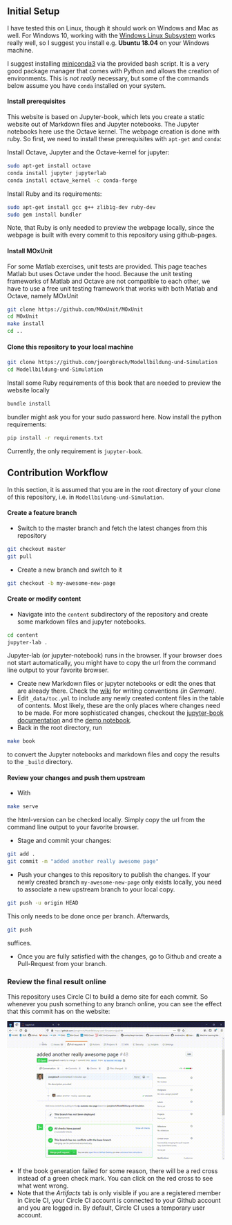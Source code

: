 ## Initial Setup

I have tested this on Linux, though it should work on Windows and Mac as well. For Windows 10, working with the [Windows Linux Subsystem](https://docs.microsoft.com/en-us/windows/wsl/install-win10) works really well, so I suggest you install e.g. **Ubuntu 18.04** on your Windows machine.

I suggest installing [miniconda3](https://docs.conda.io/en/latest/miniconda.html) via the provided bash script. It is a very good package manager that comes with Python and allows the creation of environments. This is *not really* necessary, but some of the commands below assume you have `conda` installed on your system.

#### Install prerequisites

This website is based on Jupyter-book, which lets you create a static website out of Markdown files and Jupyter notebooks. The Jupyter notebooks here use the Octave kernel. The webpage creation is done with ruby. So first, we need to install these prerequisites with `apt-get` and `conda`:

Install Octave, Jupyter and the Octave-kernel for jupyter:

```bash
sudo apt-get install octave
conda install jupyter jupyterlab
conda install octave_kernel -c conda-forge
```

Install Ruby and its requirements:

```bash
sudo apt-get install gcc g++ zlib1g-dev ruby-dev
sudo gem install bundler
```

Note, that Ruby is only needed to preview the webpage locally, since the webpage is built with every commit to this repository using github-pages.

#### Install MOxUnit

For some Matlab exercises, unit tests are provided. This page teaches Matlab but uses Octave under the hood. Because the unit testing frameworks of Matlab and Octave are not
compatible to each other, we have to use a free unit testing framework that works with both Matlab and Octave, namely MOxUnit

```bash
git clone https://github.com/MOxUnit/MOxUnit
cd MOxUnit
make install
cd ..
```

#### Clone this repository to your local machine

 ```bash
 git clone https://github.com/joergbrech/Modellbildung-und-Simulation
 cd Modellbildung-und-Simulation
 ```
 
Install some Ruby requirements of this book that are needed to preview the website locally

```bash
bundle install
```

bundler might ask you for your sudo password here. Now install the python requirements:

```bash
pip install -r requirements.txt
```

Currently, the only requirement is `jupyter-book`.

## Contribution Workflow

In this section, it is assumed that you are in the root directory of your clone of this repository, i.e. in `Modellbildung-und-Simulation`.

#### Create a feature branch
 
 * Switch to the master branch and fetch the latest changes from this repository
 ```bash
 git checkout master
 git pull
 ```
 * Create a new branch and switch to it
 ```bash
 git checkout -b my-awesome-new-page
 ```
 
#### Create or modify content

 * Navigate into the `content` subdirectory of the repository and create some markdown files and jupyter notebooks.
 ```bash
 cd content
 jupyter-lab .
 ```
 Jupyter-lab (or jupyter-notebook) runs in the browser. If your browser does not start automatically, you might have to copy the url from the command line output to your favorite browser. 
 * Create new Markdown files or jupyter notebooks or edit the ones that are already there. Check the [wiki](https://github.com/joergbrech/Modellbildung-und-Simulation/wiki) for writing conventions *(in German)*.
 * Edit `_data/toc.yml` to include any newly created content files in the table of contents. Most likely, these are the only places where changes need to be made. For more sophisticated changes, checkout the [jupyter-book documentation](https://jupyter.org/jupyter-book/guide/01_overview) and the [demo notebook](https://jupyterbook.org/intro.html).
 * Back in the root directory, run
 ```bash
 make book
 ```
 to convert the Jupyter notebooks and markdown files and copy the results to the `_build` directory.
 
#### Review your changes and push them upstream
 
 * With
 ```bash
 make serve
 ```
 the html-version can be checked locally. Simply copy the url from the command line output to your favorite browser.
 * Stage and commit your changes:
 ```bash
 git add .
 git commit -m "added another really awesome page"
 ```

 * Push your changes to this repository to publish the changes. If your newly created branch `my-awesome-new-page` only exists locally, you need to associate a new upstream branch to your local copy.
 ```bash
 git push -u origin HEAD
 ```
 This only needs to be done once per branch. Afterwards,
 ```bash
 git push
 ```
 suffices.
 * Once you are fully satisfied with the changes, go to Github and create a Pull-Request from your branch.

### Review the final result online

This repository uses Circle CI to build a demo site for each commit. So whenever you push something to any branch online, you can see the effect that this commit has on the website:

![til](./docs/media/circle_ci.gif)

 * If the book generation failed for some reason, there will be a red cross instead of a green check mark. You can click on the red cross to see what went wrong.
 * Note that the *Artifacts* tab is only visible if you are a registered member in Circle CI, your Circle CI account is connected to your Github account and you are logged in. By default, Circle CI uses a temporary user account.